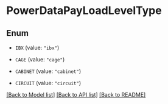 # PowerDataPayLoadLevelType

## Enum


* `IBX` (value: `"ibx"`)

* `CAGE` (value: `"cage"`)

* `CABINET` (value: `"cabinet"`)

* `CIRCUIT` (value: `"circuit"`)


[[Back to Model list]](../README.md#documentation-for-models) [[Back to API list]](../README.md#documentation-for-api-endpoints) [[Back to README]](../README.md)


